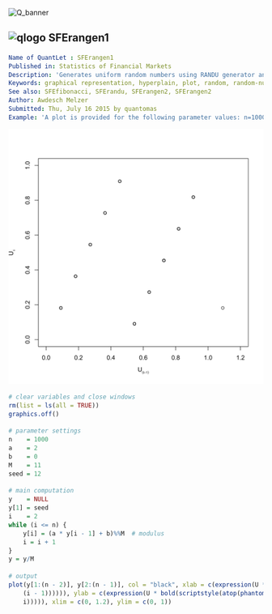 
![Q_banner](https://github.com/QuantLet/Styleguide-and-Validation-procedure/blob/master/pictures/banner.png)

## ![qlogo](https://github.com/QuantLet/Styleguide-and-Validation-procedure/blob/master/pictures/qloqo.png) **SFErangen1**

```yaml
Name of QuantLet : SFErangen1
Published in: Statistics of Financial Markets
Description: 'Generates uniform random numbers using RANDU generator and produces a 3d plot of generated numbers where the pairs from the hyperplains can be visible. Shows that the points generated by the algorithm are lying on the straight lines with c = 1 and c = 0, whose points form a lattice.'
Keywords: graphical representation, hyperplain, plot, random, random-number-generation, randu, scatterplot, simulation, uniform
See also: SFEfibonacci, SFErandu, SFErangen2, SFErangen2
Author: Awdesch Melzer
Submitted: Thu, July 16 2015 by quantomas
Example: 'A plot is provided for the following parameter values: n=1000, a=2, b=0, M=11, seed=12.'
```

![Picture1](SFErangen1-1.png)


```r
# clear variables and close windows
rm(list = ls(all = TRUE))
graphics.off()

# parameter settings
n    = 1000
a    = 2
b    = 0
M    = 11
seed = 12

# main computation
y    = NULL
y[1] = seed
i    = 2
while (i <= n) {
    y[i] = (a * y[i - 1] + b)%%M  # modulus
    i = i + 1
}
y = y/M

# output
plot(y[1:(n - 2)], y[2:(n - 1)], col = "black", xlab = c(expression(U * bold(scriptstyle(atop(phantom(1), 
    (i - 1)))))), ylab = c(expression(U * bold(scriptstyle(atop(phantom(1), 
    i))))), xlim = c(0, 1.2), ylim = c(0, 1))
```

